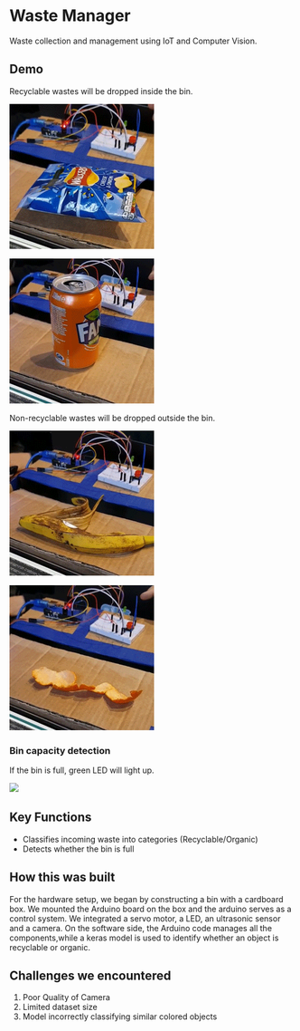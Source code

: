 # Waste Manager 
Waste collection and management using IoT and Computer Vision.

## Demo

Recyclable wastes will be dropped inside the bin.

![](image/bag.gif)

![](image/can.gif)

Non-recyclable wastes will be dropped outside the bin.

![](image/banana.gif)

![](image/orange.gif)

### Bin capacity detection

If the bin is full, green LED will light up.

![](image/full.gif)

## Key Functions

- Classifies incoming waste into categories (Recyclable/Organic)
- Detects whether the bin is full

## How this was built 

For the hardware setup, we began by constructing a bin with a cardboard box. We mounted the Arduino board on the box and the arduino serves as a control system. We integrated a servo motor, a LED, an ultrasonic sensor and a camera. 
On the software side, the Arduino code manages all the components,while a keras model is used to identify whether an object is recyclable or organic. 
 
## Challenges we encountered 

1. Poor Quality of Camera
2. Limited dataset size
3. Model incorrectly classifying similar colored objects





